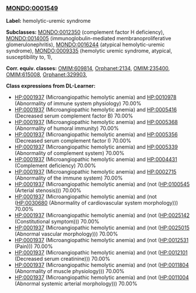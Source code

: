 
### [MONDO:0001549](http://purl.obolibrary.org/obo/MONDO_0001549)
**Label:** hemolytic-uremic syndrome

**Subclasses:** [MONDO:0012350](http://purl.obolibrary.org/obo/MONDO_0012350) (complement factor H deficiency), [MONDO:0014005](http://purl.obolibrary.org/obo/MONDO_0014005) (immunoglobulin-mediated membranoproliferative glomerulonephritis), [MONDO:0016244](http://purl.obolibrary.org/obo/MONDO_0016244) (atypical hemolytic-uremic syndrome), [MONDO:0009335](http://purl.obolibrary.org/obo/MONDO_0009335) (hemolytic uremic syndrome, atypical, susceptibility to, 1), 

**Corr. equiv. classes:** [OMIM:609814](http://purl.obolibrary.org/obo/OMIM_609814), [Orphanet:2134](http://www.orpha.net/ORDO/Orphanet_2134), [OMIM:235400](http://purl.obolibrary.org/obo/OMIM_235400), [OMIM:615008](http://purl.obolibrary.org/obo/OMIM_615008), [Orphanet:329903](http://www.orpha.net/ORDO/Orphanet_329903), 

**Class expressions from DL-Learner:**

- [HP:0001937](http://purl.obolibrary.org/obo/HP_0001937) (Microangiopathic hemolytic anemia) and [HP:0010978](http://purl.obolibrary.org/obo/HP_0010978) (Abnormality of immune system physiology) 70.00%
- [HP:0001937](http://purl.obolibrary.org/obo/HP_0001937) (Microangiopathic hemolytic anemia) and [HP:0005416](http://purl.obolibrary.org/obo/HP_0005416) (Decreased serum complement factor B) 70.00%
- [HP:0001937](http://purl.obolibrary.org/obo/HP_0001937) (Microangiopathic hemolytic anemia) and [HP:0005368](http://purl.obolibrary.org/obo/HP_0005368) (Abnormality of humoral immunity) 70.00%
- [HP:0001937](http://purl.obolibrary.org/obo/HP_0001937) (Microangiopathic hemolytic anemia) and [HP:0005356](http://purl.obolibrary.org/obo/HP_0005356) (Decreased serum complement factor I) 70.00%
- [HP:0001937](http://purl.obolibrary.org/obo/HP_0001937) (Microangiopathic hemolytic anemia) and [HP:0005339](http://purl.obolibrary.org/obo/HP_0005339) (Abnormality of complement system) 70.00%
- [HP:0001937](http://purl.obolibrary.org/obo/HP_0001937) (Microangiopathic hemolytic anemia) and [HP:0004431](http://purl.obolibrary.org/obo/HP_0004431) (Complement deficiency) 70.00%
- [HP:0001937](http://purl.obolibrary.org/obo/HP_0001937) (Microangiopathic hemolytic anemia) and [HP:0002715](http://purl.obolibrary.org/obo/HP_0002715) (Abnormality of the immune system) 70.00%
- [HP:0001937](http://purl.obolibrary.org/obo/HP_0001937) (Microangiopathic hemolytic anemia) and (not ([HP:0100545](http://purl.obolibrary.org/obo/HP_0100545) (Arterial stenosis))) 70.00%
- [HP:0001937](http://purl.obolibrary.org/obo/HP_0001937) (Microangiopathic hemolytic anemia) and (not ([HP:0030680](http://purl.obolibrary.org/obo/HP_0030680) (Abnormality of cardiovascular system morphology))) 70.00%
- [HP:0001937](http://purl.obolibrary.org/obo/HP_0001937) (Microangiopathic hemolytic anemia) and (not ([HP:0025142](http://purl.obolibrary.org/obo/HP_0025142) (Constitutional symptom))) 70.00%
- [HP:0001937](http://purl.obolibrary.org/obo/HP_0001937) (Microangiopathic hemolytic anemia) and (not ([HP:0025015](http://purl.obolibrary.org/obo/HP_0025015) (Abnormal vascular morphology))) 70.00%
- [HP:0001937](http://purl.obolibrary.org/obo/HP_0001937) (Microangiopathic hemolytic anemia) and (not ([HP:0012531](http://purl.obolibrary.org/obo/HP_0012531) (Pain))) 70.00%
- [HP:0001937](http://purl.obolibrary.org/obo/HP_0001937) (Microangiopathic hemolytic anemia) and (not ([HP:0012101](http://purl.obolibrary.org/obo/HP_0012101) (Decreased serum creatinine))) 70.00%
- [HP:0001937](http://purl.obolibrary.org/obo/HP_0001937) (Microangiopathic hemolytic anemia) and (not ([HP:0011804](http://purl.obolibrary.org/obo/HP_0011804) (Abnormality of muscle physiology))) 70.00%
- [HP:0001937](http://purl.obolibrary.org/obo/HP_0001937) (Microangiopathic hemolytic anemia) and (not ([HP:0011004](http://purl.obolibrary.org/obo/HP_0011004) (Abnormal systemic arterial morphology))) 70.00%


